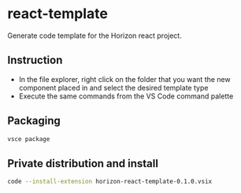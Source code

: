 # react-template
Generate code template for the Horizon react project.

## Instruction
- In the file explorer, right click on the folder that you want the new component placed in and select the desired template type
- Execute the same commands from the VS Code command palette

## Packaging
```bash
vsce package
```

## Private distribution and install
```bash
code --install-extension horizon-react-template-0.1.0.vsix
```